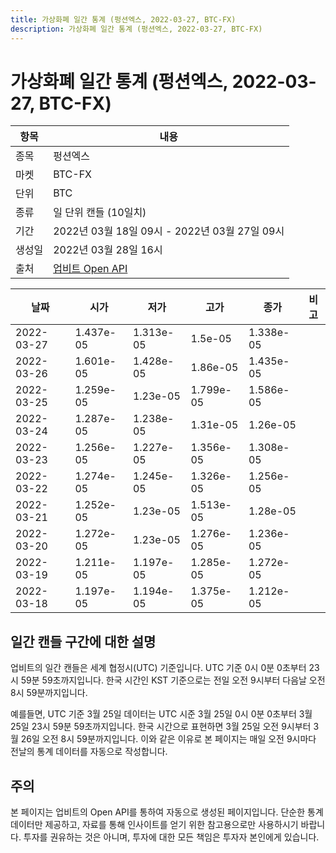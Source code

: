 ```yaml
---
title: 가상화폐 일간 통계 (펑션엑스, 2022-03-27, BTC-FX)
description: 가상화폐 일간 통계 (펑션엑스, 2022-03-27, BTC-FX)
---
```


가상화폐 일간 통계 (펑션엑스, 2022-03-27, BTC-FX)
===

|항목|내용|
|--|--|
|종목|펑션엑스|
|마켓|BTC-FX|
|단위|BTC|
|종류|일 단위 캔들 (10일치)|
|기간|2022년 03월 18일 09시 - 2022년 03월 27일 09시|
|생성일|2022년 03월 28일 16시|
|출처|[업비트 Open API](https://docs.upbit.com)|


|날짜|시가|저가|고가|종가|비고|
|--|--|--|--|--|--|
|2022-03-27|1.437e-05|1.313e-05|1.5e-05|1.338e-05|    |
|2022-03-26|1.601e-05|1.428e-05|1.86e-05|1.435e-05|    |
|2022-03-25|1.259e-05|1.23e-05|1.799e-05|1.586e-05|    |
|2022-03-24|1.287e-05|1.238e-05|1.31e-05|1.26e-05|    |
|2022-03-23|1.256e-05|1.227e-05|1.356e-05|1.308e-05|    |
|2022-03-22|1.274e-05|1.245e-05|1.326e-05|1.256e-05|    |
|2022-03-21|1.252e-05|1.23e-05|1.513e-05|1.28e-05|    |
|2022-03-20|1.272e-05|1.23e-05|1.276e-05|1.236e-05|    |
|2022-03-19|1.211e-05|1.197e-05|1.285e-05|1.272e-05|    |
|2022-03-18|1.197e-05|1.194e-05|1.375e-05|1.212e-05|    |


일간 캔들 구간에 대한 설명
---


업비트의 일간 캔들은 세계 협정시(UTC) 기준입니다. 
UTC 기준 0시 0분 0초부터 23시 59분 59초까지입니다. 
한국 시간인 KST 기준으로는 전일 오전 9시부터 다음날 오전 8시 59분까지입니다. 


예를들면, UTC 기준 3월 25일 데이터는 UTC 시준 3월 25일 0시 0분 0초부터 3월 25일 23시 59분 59초까지입니다. 
한국 시간으로 표현하면 3월 25일 오전 9시부터 3월 26일 오전 8시 59분까지입니다. 
이와 같은 이유로 본 페이지는 매일 오전 9시마다 전날의 통계 데이터를 자동으로 작성합니다. 


주의
---


본 페이지는 업비트의 Open API를 통하여 자동으로 생성된 페이지입니다. 
단순한 통계 데이터만 제공하고, 자료를 통해 인사이트를 얻기 위한 참고용으로만 사용하시기 바랍니다. 
투자를 권유하는 것은 아니며, 투자에 대한 모든 책임은 투자자 본인에게 있습니다. 
